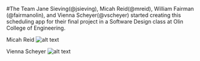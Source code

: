 #The Team
Jane Sieving(@jsieving), Micah Reid(@mreid), William Fairman (@fairmanolin), and Vienna Scheyer(@vscheyer) started creating this scheduling app for their final project in a Software Design class at Olin College of Engineering.


Micah Reid
![alt text](micah_profile.png)

Vienna Scheyer
![alt text](vienna_profile.png)
